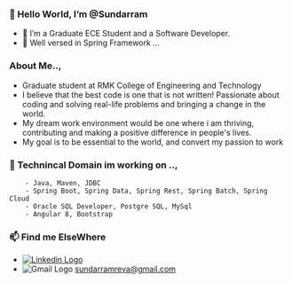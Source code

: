 ### 👋 Hello World, I’m @Sundarram
- 👀 I’m a Graduate ECE Student and a Software Developer. 
- 🌱 Well versed in Spring Framework ...
### About Me..,
- Graduate student at RMK College of Engineering and Technology
- I believe that the best code is one that is not written! Passionate about coding and solving real-life problems and bringing a change in the world.
- My dream work environment would be one where i am thriving, contributing and making a positive difference in people's lives.
- My goal is to be essential to the world, and convert my passion to work

### 💞️ Technincal Domain im working on ..,


        - Java, Maven, JDBC 
        - Spring Boot, Spring Data, Spring Rest, Spring Batch, Spring Cloud
        - Oracle SQL Developer, Postgre SQL, MySql
        - Angular 8, Bootstrap
        
        
### 📫 Find me ElseWhere

-  [![Linkedin Logo](https://img.shields.io/badge/-LinkedIn-blue?style=flat-square&logo=Linkedin&logoColor=white)](https://www.linkedin.com/in/sundarram-t-72687114b/)   
- ![Gmail Logo](https://img.shields.io/badge/-Gmail-red?style=flat-square&logo=Gmail&logoColor=white) sundarramreva@gmail.com
 
 
<!---
Sundarreva/Sundarreva is a ✨ special ✨ repository because its `README.md` (this file) appears on your GitHub profile.
You can click the Preview link to take a look at your changes.
--->
